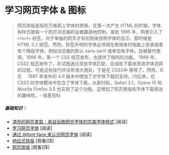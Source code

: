 # 学习网页字体 & 图标

> 网页排版是指在万维网上字体的使用。在第一次产生 HTML 的时候，字体和样式被每一个网页浏览器的设置霸道地控制。直到 1995 年，网景引入了 `<font>` 标签，对于单独的网页才有机制来控制字体的显示，那时候是 HTML 3.2 规范。然而，标签声明的字体必须得在使用者的电脑上安装或者有个降级字体，例如浏览器的默认     sans-serif 或单空格字体，会被替代使用。1996 年，第一个 CSS 规范发布，也提供了相同的功能。
> 1998 年，CSS2 规范发布了，并试图通过添加字体匹配、合成和下载来改进字体选择的过程。可是这些技巧并没有很大用处，于是在 CSS2中 移除了。然而，IE 在     1997 年发布的 4.0 版本中增加了对字体下载的支持。[1]后来，在 CSS3 的字体模块中包含了字体下载，从那时起，Safari 3.1，Opera 10 和 Mozilla Firefox 3.5 也实现了这个功能。这增加了网页排版和字体下载用法的趣味性。- 维基百科

##### 基础知识：

* [漂亮的网页类型：来自谷歌网页字体的完美字体样式](http://hellohappy.org/beautiful-web-type/) [阅读]
* [学习网页字体](http://zoerooney.com/learn-web-fonts/) [阅读]
* [通过 @font-face 来认识网页字体](http://www.html5rocks.com/en/tutorials/webfonts/quick/) [阅读]
* [响应式排版](https://frontendmasters.com/courses/responsive-typography/) [观看][$]
* [网页排版](http://www.pluralsight.com/courses/typography-for-web-1790) [观看][$]





















 
























 






